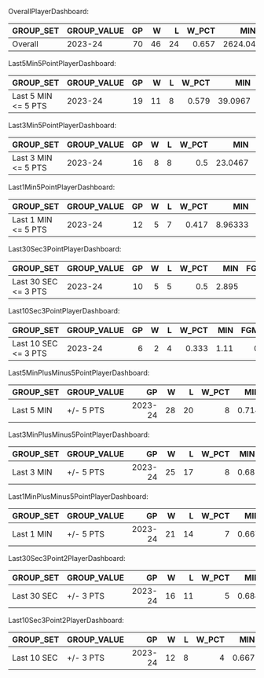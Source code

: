 OverallPlayerDashboard:

| GROUP_SET   | GROUP_VALUE   |   GP |   W |   L |   W_PCT |     MIN |   FGM |   FGA |   FG_PCT |   FG3M |   FG3A |   FG3_PCT |   FTM |   FTA |   FT_PCT |   OREB |   DREB |   REB |   AST |   TOV |   STL |   BLK |   BLKA |   PF |   PFD |   PTS |   PLUS_MINUS |   NBA_FANTASY_PTS |   DD2 |   TD3 |   WNBA_FANTASY_PTS |   GP_RANK |   W_RANK |   L_RANK |   W_PCT_RANK |   MIN_RANK |   FGM_RANK |   FGA_RANK |   FG_PCT_RANK |   FG3M_RANK |   FG3A_RANK |   FG3_PCT_RANK |   FTM_RANK |   FTA_RANK |   FT_PCT_RANK |   OREB_RANK |   DREB_RANK |   REB_RANK |   AST_RANK |   TOV_RANK |   STL_RANK |   BLK_RANK |   BLKA_RANK |   PF_RANK |   PFD_RANK |   PTS_RANK |   PLUS_MINUS_RANK |   NBA_FANTASY_PTS_RANK |   DD2_RANK |   TD3_RANK |   WNBA_FANTASY_PTS_RANK |
|:------------|:--------------|-----:|----:|----:|--------:|--------:|------:|------:|---------:|-------:|-------:|----------:|------:|------:|---------:|-------:|-------:|------:|------:|------:|------:|------:|-------:|-----:|------:|------:|-------------:|------------------:|------:|------:|-------------------:|----------:|---------:|---------:|-------------:|-----------:|-----------:|-----------:|--------------:|------------:|------------:|---------------:|-----------:|-----------:|--------------:|------------:|------------:|-----------:|-----------:|-----------:|-----------:|-----------:|------------:|----------:|-----------:|-----------:|------------------:|-----------------------:|-----------:|-----------:|------------------------:|
| Overall     | 2023-24       |   70 |  46 |  24 |   0.657 | 2624.04 |   804 |  1652 |    0.487 |    284 |    744 |     0.382 |   478 |   608 |    0.786 |     59 |    588 |   647 |   686 |   282 |    99 |    38 |     50 |  149 |   477 |  2370 |          319 |            4304.4 |    49 |    21 |               4261 |         1 |        1 |        1 |            1 |          1 |          1 |          1 |             1 |           1 |           1 |              1 |          1 |          1 |             1 |           1 |           1 |          1 |          1 |          1 |          1 |          1 |           1 |         1 |          1 |          1 |                 1 |                      1 |          1 |          1 |                       1 |

Last5Min5PointPlayerDashboard:

| GROUP_SET           | GROUP_VALUE   |   GP |   W |   L |   W_PCT |     MIN |   FGM |   FGA |   FG_PCT |   FG3M |   FG3A |   FG3_PCT |   FTM |   FTA |   FT_PCT |   OREB |   DREB |   REB |   AST |   TOV |   STL |   BLK |   BLKA |   PF |   PFD |   PTS |   PLUS_MINUS |   NBA_FANTASY_PTS |   DD2 |   TD3 |   WNBA_FANTASY_PTS |   GP_RANK |   W_RANK |   L_RANK |   W_PCT_RANK |   MIN_RANK |   FGM_RANK |   FGA_RANK |   FG_PCT_RANK |   FG3M_RANK |   FG3A_RANK |   FG3_PCT_RANK |   FTM_RANK |   FTA_RANK |   FT_PCT_RANK |   OREB_RANK |   DREB_RANK |   REB_RANK |   AST_RANK |   TOV_RANK |   STL_RANK |   BLK_RANK |   BLKA_RANK |   PF_RANK |   PFD_RANK |   PTS_RANK |   PLUS_MINUS_RANK |   NBA_FANTASY_PTS_RANK |   DD2_RANK |   TD3_RANK |   WNBA_FANTASY_PTS_RANK |
|:--------------------|:--------------|-----:|----:|----:|--------:|--------:|------:|------:|---------:|-------:|-------:|----------:|------:|------:|---------:|-------:|-------:|------:|------:|------:|------:|------:|-------:|-----:|------:|------:|-------------:|------------------:|------:|------:|-------------------:|----------:|---------:|---------:|-------------:|-----------:|-----------:|-----------:|--------------:|------------:|------------:|---------------:|-----------:|-----------:|--------------:|------------:|------------:|-----------:|-----------:|-----------:|-----------:|-----------:|------------:|----------:|-----------:|-----------:|------------------:|-----------------------:|-----------:|-----------:|------------------------:|
| Last 5 MIN <= 5 PTS | 2023-24       |   19 |  11 |   8 |   0.579 | 39.0967 |    10 |    22 |    0.455 |      6 |     12 |       0.5 |     3 |     3 |        1 |      0 |      8 |     8 |     9 |     3 |     0 |     1 |      0 |    3 |     5 |    29 |           16 |              52.1 |    16 |     8 |                 54 |         1 |        1 |        1 |            1 |          1 |          1 |          1 |             1 |           1 |           1 |              1 |          1 |          1 |             1 |           1 |           1 |          1 |          1 |          1 |          1 |          1 |           1 |         1 |          1 |          1 |                 1 |                      1 |          1 |          1 |                       1 |

Last3Min5PointPlayerDashboard:

| GROUP_SET           | GROUP_VALUE   |   GP |   W |   L |   W_PCT |     MIN |   FGM |   FGA |   FG_PCT |   FG3M |   FG3A |   FG3_PCT |   FTM |   FTA |   FT_PCT |   OREB |   DREB |   REB |   AST |   TOV |   STL |   BLK |   BLKA |   PF |   PFD |   PTS |   PLUS_MINUS |   NBA_FANTASY_PTS |   DD2 |   TD3 |   WNBA_FANTASY_PTS |   GP_RANK |   W_RANK |   L_RANK |   W_PCT_RANK |   MIN_RANK |   FGM_RANK |   FGA_RANK |   FG_PCT_RANK |   FG3M_RANK |   FG3A_RANK |   FG3_PCT_RANK |   FTM_RANK |   FTA_RANK |   FT_PCT_RANK |   OREB_RANK |   DREB_RANK |   REB_RANK |   AST_RANK |   TOV_RANK |   STL_RANK |   BLK_RANK |   BLKA_RANK |   PF_RANK |   PFD_RANK |   PTS_RANK |   PLUS_MINUS_RANK |   NBA_FANTASY_PTS_RANK |   DD2_RANK |   TD3_RANK |   WNBA_FANTASY_PTS_RANK |
|:--------------------|:--------------|-----:|----:|----:|--------:|--------:|------:|------:|---------:|-------:|-------:|----------:|------:|------:|---------:|-------:|-------:|------:|------:|------:|------:|------:|-------:|-----:|------:|------:|-------------:|------------------:|------:|------:|-------------------:|----------:|---------:|---------:|-------------:|-----------:|-----------:|-----------:|--------------:|------------:|------------:|---------------:|-----------:|-----------:|--------------:|------------:|------------:|-----------:|-----------:|-----------:|-----------:|-----------:|------------:|----------:|-----------:|-----------:|------------------:|-----------------------:|-----------:|-----------:|------------------------:|
| Last 3 MIN <= 5 PTS | 2023-24       |   16 |   8 |   8 |     0.5 | 23.0467 |     8 |    15 |    0.533 |      6 |     10 |       0.6 |     1 |     1 |        1 |      0 |      5 |     5 |     6 |     2 |     0 |     1 |      0 |    2 |     2 |    23 |            3 |                39 |    13 |     5 |                 42 |         1 |        1 |        1 |            1 |          1 |          1 |          1 |             1 |           1 |           1 |              1 |          1 |          1 |             1 |           1 |           1 |          1 |          1 |          1 |          1 |          1 |           1 |         1 |          1 |          1 |                 1 |                      1 |          1 |          1 |                       1 |

Last1Min5PointPlayerDashboard:

| GROUP_SET           | GROUP_VALUE   |   GP |   W |   L |   W_PCT |     MIN |   FGM |   FGA |   FG_PCT |   FG3M |   FG3A |   FG3_PCT |   FTM |   FTA |   FT_PCT |   OREB |   DREB |   REB |   AST |   TOV |   STL |   BLK |   BLKA |   PF |   PFD |   PTS |   PLUS_MINUS |   NBA_FANTASY_PTS |   DD2 |   TD3 |   WNBA_FANTASY_PTS |   GP_RANK |   W_RANK |   L_RANK |   W_PCT_RANK |   MIN_RANK |   FGM_RANK |   FGA_RANK |   FG_PCT_RANK |   FG3M_RANK |   FG3A_RANK |   FG3_PCT_RANK |   FTM_RANK |   FTA_RANK |   FT_PCT_RANK |   OREB_RANK |   DREB_RANK |   REB_RANK |   AST_RANK |   TOV_RANK |   STL_RANK |   BLK_RANK |   BLKA_RANK |   PF_RANK |   PFD_RANK |   PTS_RANK |   PLUS_MINUS_RANK |   NBA_FANTASY_PTS_RANK |   DD2_RANK |   TD3_RANK |   WNBA_FANTASY_PTS_RANK |
|:--------------------|:--------------|-----:|----:|----:|--------:|--------:|------:|------:|---------:|-------:|-------:|----------:|------:|------:|---------:|-------:|-------:|------:|------:|------:|------:|------:|-------:|-----:|------:|------:|-------------:|------------------:|------:|------:|-------------------:|----------:|---------:|---------:|-------------:|-----------:|-----------:|-----------:|--------------:|------------:|------------:|---------------:|-----------:|-----------:|--------------:|------------:|------------:|-----------:|-----------:|-----------:|-----------:|-----------:|------------:|----------:|-----------:|-----------:|------------------:|-----------------------:|-----------:|-----------:|------------------------:|
| Last 1 MIN <= 5 PTS | 2023-24       |   12 |   5 |   7 |   0.417 | 8.96333 |     2 |     6 |    0.333 |      2 |      4 |       0.5 |     0 |     0 |        0 |      0 |      2 |     2 |     4 |     1 |     0 |     1 |      0 |    2 |     0 |     6 |            0 |              16.4 |    10 |     4 |                 16 |         1 |        1 |        1 |            1 |          1 |          1 |          1 |             1 |           1 |           1 |              1 |          1 |          1 |             1 |           1 |           1 |          1 |          1 |          1 |          1 |          1 |           1 |         1 |          1 |          1 |                 1 |                      1 |          1 |          1 |                       1 |

Last30Sec3PointPlayerDashboard:

| GROUP_SET            | GROUP_VALUE   |   GP |   W |   L |   W_PCT |   MIN |   FGM |   FGA |   FG_PCT |   FG3M |   FG3A |   FG3_PCT |   FTM |   FTA |   FT_PCT |   OREB |   DREB |   REB |   AST |   TOV |   STL |   BLK |   BLKA |   PF |   PFD |   PTS |   PLUS_MINUS |   NBA_FANTASY_PTS |   DD2 |   TD3 |   WNBA_FANTASY_PTS |   GP_RANK |   W_RANK |   L_RANK |   W_PCT_RANK |   MIN_RANK |   FGM_RANK |   FGA_RANK |   FG_PCT_RANK |   FG3M_RANK |   FG3A_RANK |   FG3_PCT_RANK |   FTM_RANK |   FTA_RANK |   FT_PCT_RANK |   OREB_RANK |   DREB_RANK |   REB_RANK |   AST_RANK |   TOV_RANK |   STL_RANK |   BLK_RANK |   BLKA_RANK |   PF_RANK |   PFD_RANK |   PTS_RANK |   PLUS_MINUS_RANK |   NBA_FANTASY_PTS_RANK |   DD2_RANK |   TD3_RANK |   WNBA_FANTASY_PTS_RANK |
|:---------------------|:--------------|-----:|----:|----:|--------:|------:|------:|------:|---------:|-------:|-------:|----------:|------:|------:|---------:|-------:|-------:|------:|------:|------:|------:|------:|-------:|-----:|------:|------:|-------------:|------------------:|------:|------:|-------------------:|----------:|---------:|---------:|-------------:|-----------:|-----------:|-----------:|--------------:|------------:|------------:|---------------:|-----------:|-----------:|--------------:|------------:|------------:|-----------:|-----------:|-----------:|-----------:|-----------:|------------:|----------:|-----------:|-----------:|------------------:|-----------------------:|-----------:|-----------:|------------------------:|
| Last 30 SEC <= 3 PTS | 2023-24       |   10 |   5 |   5 |     0.5 | 2.895 |     2 |     2 |        1 |      2 |      2 |         1 |     0 |     0 |        0 |      0 |      0 |     0 |     3 |     0 |     0 |     0 |      0 |    1 |     0 |     6 |           11 |              10.5 |     9 |     3 |                 11 |         1 |        1 |        1 |            1 |          1 |          1 |          1 |             1 |           1 |           1 |              1 |          1 |          1 |             1 |           1 |           1 |          1 |          1 |          1 |          1 |          1 |           1 |         1 |          1 |          1 |                 1 |                      1 |          1 |          1 |                       1 |

Last10Sec3PointPlayerDashboard:

| GROUP_SET            | GROUP_VALUE   |   GP |   W |   L |   W_PCT |   MIN |   FGM |   FGA |   FG_PCT |   FG3M |   FG3A |   FG3_PCT |   FTM |   FTA |   FT_PCT |   OREB |   DREB |   REB |   AST |   TOV |   STL |   BLK |   BLKA |   PF |   PFD |   PTS |   PLUS_MINUS |   NBA_FANTASY_PTS |   DD2 |   TD3 |   WNBA_FANTASY_PTS |   GP_RANK |   W_RANK |   L_RANK |   W_PCT_RANK |   MIN_RANK |   FGM_RANK |   FGA_RANK |   FG_PCT_RANK |   FG3M_RANK |   FG3A_RANK |   FG3_PCT_RANK |   FTM_RANK |   FTA_RANK |   FT_PCT_RANK |   OREB_RANK |   DREB_RANK |   REB_RANK |   AST_RANK |   TOV_RANK |   STL_RANK |   BLK_RANK |   BLKA_RANK |   PF_RANK |   PFD_RANK |   PTS_RANK |   PLUS_MINUS_RANK |   NBA_FANTASY_PTS_RANK |   DD2_RANK |   TD3_RANK |   WNBA_FANTASY_PTS_RANK |
|:---------------------|:--------------|-----:|----:|----:|--------:|------:|------:|------:|---------:|-------:|-------:|----------:|------:|------:|---------:|-------:|-------:|------:|------:|------:|------:|------:|-------:|-----:|------:|------:|-------------:|------------------:|------:|------:|-------------------:|----------:|---------:|---------:|-------------:|-----------:|-----------:|-----------:|--------------:|------------:|------------:|---------------:|-----------:|-----------:|--------------:|------------:|------------:|-----------:|-----------:|-----------:|-----------:|-----------:|------------:|----------:|-----------:|-----------:|------------------:|-----------------------:|-----------:|-----------:|------------------------:|
| Last 10 SEC <= 3 PTS | 2023-24       |    6 |   2 |   4 |   0.333 |  1.11 |     0 |     0 |        0 |      0 |      0 |         0 |     0 |     0 |        0 |      0 |      0 |     0 |     2 |     0 |     0 |     0 |      0 |    1 |     0 |     0 |            5 |                 3 |     5 |     2 |                  2 |         1 |        1 |        1 |            1 |          1 |          1 |          1 |             1 |           1 |           1 |              1 |          1 |          1 |             1 |           1 |           1 |          1 |          1 |          1 |          1 |          1 |           1 |         1 |          1 |          1 |                 1 |                      1 |          1 |          1 |                       1 |

Last5MinPlusMinus5PointPlayerDashboard:

| GROUP_SET              | GROUP_VALUE   |   GP |   W |   L |   W_PCT |     MIN |   FGM |   FGA |   FG_PCT |   FG3M |   FG3A |   FG3_PCT |   FTM |   FTA |   FT_PCT |   OREB |   DREB |   REB |   AST |   TOV |   STL |   BLK |   BLKA |   PF |   PFD |   PTS |   PLUS_MINUS |   NBA_FANTASY_PTS |   DD2 |   TD3 |   WNBA_FANTASY_PTS |   GP_RANK |   W_RANK |   L_RANK |   W_PCT_RANK |   MIN_RANK |   FGM_RANK |   FGA_RANK |   FG_PCT_RANK |   FG3M_RANK |   FG3A_RANK |   FG3_PCT_RANK |   FTM_RANK |   FTA_RANK |   FT_PCT_RANK |   OREB_RANK |   DREB_RANK |   REB_RANK |   AST_RANK |   TOV_RANK |   STL_RANK |   BLK_RANK |   BLKA_RANK |   PF_RANK |   PFD_RANK |   PTS_RANK |   PLUS_MINUS_RANK |   NBA_FANTASY_PTS_RANK |   DD2_RANK |   TD3_RANK |   WNBA_FANTASY_PTS_RANK |
|:-----------------------|:--------------|-----:|----:|----:|--------:|--------:|------:|------:|---------:|-------:|-------:|----------:|------:|------:|---------:|-------:|-------:|------:|------:|------:|------:|------:|-------:|-----:|------:|------:|-------------:|------------------:|------:|------:|-------------------:|----------:|---------:|---------:|-------------:|-----------:|-----------:|-----------:|--------------:|------------:|------------:|---------------:|-----------:|-----------:|--------------:|------------:|------------:|-----------:|-----------:|-----------:|-----------:|-----------:|------------:|----------:|-----------:|-----------:|------------------:|-----------------------:|-----------:|-----------:|------------------------:|
| Last 5 MIN | +/- 5 PTS | 2023-24       |   28 |  20 |   8 |   0.714 | 95.0783 |    21 |    46 |    0.457 |      9 |     22 |     0.409 |    19 |    25 |     0.76 |      0 |     20 |    20 |    23 |     6 |     4 |     1 |      2 |    6 |    20 |    70 |           62 |             137.5 |    23 |     9 |                132 |         1 |        1 |        1 |            1 |          1 |          1 |          1 |             1 |           1 |           1 |              1 |          1 |          1 |             1 |           1 |           1 |          1 |          1 |          1 |          1 |          1 |           1 |         1 |          1 |          1 |                 1 |                      1 |          1 |          1 |                       1 |

Last3MinPlusMinus5PointPlayerDashboard:

| GROUP_SET              | GROUP_VALUE   |   GP |   W |   L |   W_PCT |     MIN |   FGM |   FGA |   FG_PCT |   FG3M |   FG3A |   FG3_PCT |   FTM |   FTA |   FT_PCT |   OREB |   DREB |   REB |   AST |   TOV |   STL |   BLK |   BLKA |   PF |   PFD |   PTS |   PLUS_MINUS |   NBA_FANTASY_PTS |   DD2 |   TD3 |   WNBA_FANTASY_PTS |   GP_RANK |   W_RANK |   L_RANK |   W_PCT_RANK |   MIN_RANK |   FGM_RANK |   FGA_RANK |   FG_PCT_RANK |   FG3M_RANK |   FG3A_RANK |   FG3_PCT_RANK |   FTM_RANK |   FTA_RANK |   FT_PCT_RANK |   OREB_RANK |   DREB_RANK |   REB_RANK |   AST_RANK |   TOV_RANK |   STL_RANK |   BLK_RANK |   BLKA_RANK |   PF_RANK |   PFD_RANK |   PTS_RANK |   PLUS_MINUS_RANK |   NBA_FANTASY_PTS_RANK |   DD2_RANK |   TD3_RANK |   WNBA_FANTASY_PTS_RANK |
|:-----------------------|:--------------|-----:|----:|----:|--------:|--------:|------:|------:|---------:|-------:|-------:|----------:|------:|------:|---------:|-------:|-------:|------:|------:|------:|------:|------:|-------:|-----:|------:|------:|-------------:|------------------:|------:|------:|-------------------:|----------:|---------:|---------:|-------------:|-----------:|-----------:|-----------:|--------------:|------------:|------------:|---------------:|-----------:|-----------:|--------------:|------------:|------------:|-----------:|-----------:|-----------:|-----------:|-----------:|------------:|----------:|-----------:|-----------:|------------------:|-----------------------:|-----------:|-----------:|------------------------:|
| Last 3 MIN | +/- 5 PTS | 2023-24       |   25 |  17 |   8 |    0.68 | 56.5617 |    15 |    29 |    0.517 |      8 |     16 |       0.5 |    13 |    16 |    0.813 |      0 |     11 |    11 |    16 |     3 |     3 |     1 |      2 |    3 |    13 |    51 |           39 |              97.2 |    21 |     8 |                 94 |         1 |        1 |        1 |            1 |          1 |          1 |          1 |             1 |           1 |           1 |              1 |          1 |          1 |             1 |           1 |           1 |          1 |          1 |          1 |          1 |          1 |           1 |         1 |          1 |          1 |                 1 |                      1 |          1 |          1 |                       1 |

Last1MinPlusMinus5PointPlayerDashboard:

| GROUP_SET              | GROUP_VALUE   |   GP |   W |   L |   W_PCT |     MIN |   FGM |   FGA |   FG_PCT |   FG3M |   FG3A |   FG3_PCT |   FTM |   FTA |   FT_PCT |   OREB |   DREB |   REB |   AST |   TOV |   STL |   BLK |   BLKA |   PF |   PFD |   PTS |   PLUS_MINUS |   NBA_FANTASY_PTS |   DD2 |   TD3 |   WNBA_FANTASY_PTS |   GP_RANK |   W_RANK |   L_RANK |   W_PCT_RANK |   MIN_RANK |   FGM_RANK |   FGA_RANK |   FG_PCT_RANK |   FG3M_RANK |   FG3A_RANK |   FG3_PCT_RANK |   FTM_RANK |   FTA_RANK |   FT_PCT_RANK |   OREB_RANK |   DREB_RANK |   REB_RANK |   AST_RANK |   TOV_RANK |   STL_RANK |   BLK_RANK |   BLKA_RANK |   PF_RANK |   PFD_RANK |   PTS_RANK |   PLUS_MINUS_RANK |   NBA_FANTASY_PTS_RANK |   DD2_RANK |   TD3_RANK |   WNBA_FANTASY_PTS_RANK |
|:-----------------------|:--------------|-----:|----:|----:|--------:|--------:|------:|------:|---------:|-------:|-------:|----------:|------:|------:|---------:|-------:|-------:|------:|------:|------:|------:|------:|-------:|-----:|------:|------:|-------------:|------------------:|------:|------:|-------------------:|----------:|---------:|---------:|-------------:|-----------:|-----------:|-----------:|--------------:|------------:|------------:|---------------:|-----------:|-----------:|--------------:|------------:|------------:|-----------:|-----------:|-----------:|-----------:|-----------:|------------:|----------:|-----------:|-----------:|------------------:|-----------------------:|-----------:|-----------:|------------------------:|
| Last 1 MIN | +/- 5 PTS | 2023-24       |   21 |  14 |   7 |   0.667 | 18.2617 |     5 |    10 |      0.5 |      3 |      5 |       0.6 |     9 |    11 |    0.818 |      0 |      4 |     4 |     6 |     1 |     1 |     1 |      0 |    2 |     8 |    22 |           27 |              40.8 |    17 |     7 |                 39 |         1 |        1 |        1 |            1 |          1 |          1 |          1 |             1 |           1 |           1 |              1 |          1 |          1 |             1 |           1 |           1 |          1 |          1 |          1 |          1 |          1 |           1 |         1 |          1 |          1 |                 1 |                      1 |          1 |          1 |                       1 |

Last30Sec3Point2PlayerDashboard:

| GROUP_SET               | GROUP_VALUE   |   GP |   W |   L |   W_PCT |   MIN |   FGM |   FGA |   FG_PCT |   FG3M |   FG3A |   FG3_PCT |   FTM |   FTA |   FT_PCT |   OREB |   DREB |   REB |   AST |   TOV |   STL |   BLK |   BLKA |   PF |   PFD |   PTS |   PLUS_MINUS |   NBA_FANTASY_PTS |   DD2 |   TD3 |   WNBA_FANTASY_PTS |   GP_RANK |   W_RANK |   L_RANK |   W_PCT_RANK |   MIN_RANK |   FGM_RANK |   FGA_RANK |   FG_PCT_RANK |   FG3M_RANK |   FG3A_RANK |   FG3_PCT_RANK |   FTM_RANK |   FTA_RANK |   FT_PCT_RANK |   OREB_RANK |   DREB_RANK |   REB_RANK |   AST_RANK |   TOV_RANK |   STL_RANK |   BLK_RANK |   BLKA_RANK |   PF_RANK |   PFD_RANK |   PTS_RANK |   PLUS_MINUS_RANK |   NBA_FANTASY_PTS_RANK |   DD2_RANK |   TD3_RANK |   WNBA_FANTASY_PTS_RANK |
|:------------------------|:--------------|-----:|----:|----:|--------:|------:|------:|------:|---------:|-------:|-------:|----------:|------:|------:|---------:|-------:|-------:|------:|------:|------:|------:|------:|-------:|-----:|------:|------:|-------------:|------------------:|------:|------:|-------------------:|----------:|---------:|---------:|-------------:|-----------:|-----------:|-----------:|--------------:|------------:|------------:|---------------:|-----------:|-----------:|--------------:|------------:|------------:|-----------:|-----------:|-----------:|-----------:|-----------:|------------:|----------:|-----------:|-----------:|------------------:|-----------------------:|-----------:|-----------:|------------------------:|
| Last 30 SEC | +/- 3 PTS | 2023-24       |   16 |  11 |   5 |   0.688 | 5.525 |     2 |     2 |        1 |      2 |      2 |         1 |     5 |     6 |    0.833 |      0 |      0 |     0 |     4 |     0 |     1 |     0 |      0 |    1 |     4 |    11 |           19 |                20 |    13 |     4 |                 19 |         1 |        1 |        1 |            1 |          1 |          1 |          1 |             1 |           1 |           1 |              1 |          1 |          1 |             1 |           1 |           1 |          1 |          1 |          1 |          1 |          1 |           1 |         1 |          1 |          1 |                 1 |                      1 |          1 |          1 |                       1 |

Last10Sec3Point2PlayerDashboard:

| GROUP_SET               | GROUP_VALUE   |   GP |   W |   L |   W_PCT |     MIN |   FGM |   FGA |   FG_PCT |   FG3M |   FG3A |   FG3_PCT |   FTM |   FTA |   FT_PCT |   OREB |   DREB |   REB |   AST |   TOV |   STL |   BLK |   BLKA |   PF |   PFD |   PTS |   PLUS_MINUS |   NBA_FANTASY_PTS |   DD2 |   TD3 |   WNBA_FANTASY_PTS |   GP_RANK |   W_RANK |   L_RANK |   W_PCT_RANK |   MIN_RANK |   FGM_RANK |   FGA_RANK |   FG_PCT_RANK |   FG3M_RANK |   FG3A_RANK |   FG3_PCT_RANK |   FTM_RANK |   FTA_RANK |   FT_PCT_RANK |   OREB_RANK |   DREB_RANK |   REB_RANK |   AST_RANK |   TOV_RANK |   STL_RANK |   BLK_RANK |   BLKA_RANK |   PF_RANK |   PFD_RANK |   PTS_RANK |   PLUS_MINUS_RANK |   NBA_FANTASY_PTS_RANK |   DD2_RANK |   TD3_RANK |   WNBA_FANTASY_PTS_RANK |
|:------------------------|:--------------|-----:|----:|----:|--------:|--------:|------:|------:|---------:|-------:|-------:|----------:|------:|------:|---------:|-------:|-------:|------:|------:|------:|------:|------:|-------:|-----:|------:|------:|-------------:|------------------:|------:|------:|-------------------:|----------:|---------:|---------:|-------------:|-----------:|-----------:|-----------:|--------------:|------------:|------------:|---------------:|-----------:|-----------:|--------------:|------------:|------------:|-----------:|-----------:|-----------:|-----------:|-----------:|------------:|----------:|-----------:|-----------:|------------------:|-----------------------:|-----------:|-----------:|------------------------:|
| Last 10 SEC | +/- 3 PTS | 2023-24       |   12 |   8 |   4 |   0.667 | 2.37833 |     0 |     0 |        0 |      0 |      0 |         0 |     3 |     4 |     0.75 |      0 |      0 |     0 |     2 |     0 |     1 |     0 |      0 |    1 |     3 |     3 |            8 |                 9 |    10 |     2 |                  7 |         1 |        1 |        1 |            1 |          1 |          1 |          1 |             1 |           1 |           1 |              1 |          1 |          1 |             1 |           1 |           1 |          1 |          1 |          1 |          1 |          1 |           1 |         1 |          1 |          1 |                 1 |                      1 |          1 |          1 |                       1 |